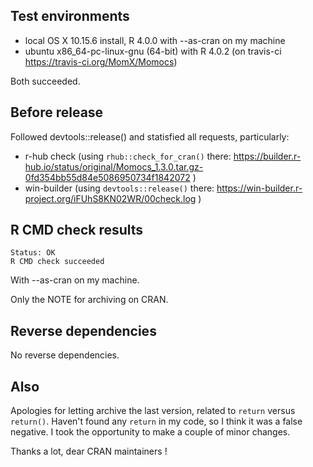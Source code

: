 ## Test environments
* local OS X 10.15.6 install, R 4.0.0 with --as-cran on my machine
* ubuntu x86_64-pc-linux-gnu (64-bit) with R 4.0.2 (on travis-ci https://travis-ci.org/MomX/Momocs)

Both succeeded.

## Before release
Followed devtools::release() and statisfied all requests, particularly:
* r-hub check (using `rhub::check_for_cran()` there: https://builder.r-hub.io/status/original/Momocs_1.3.0.tar.gz-0fd354bb55d84e5086950734f1842072 )
* win-builder (using `devtools::release()` there: https://win-builder.r-project.org/iFUhS8KN02WR/00check.log )

## R CMD check results
```
Status: OK
R CMD check succeeded
```
With --as-cran on my machine.

Only the NOTE for archiving on CRAN.

## Reverse dependencies
No reverse dependencies.

## Also

Apologies for letting archive the last version, related to `return` versus `return()`. Haven't found any `return` in my code, so I think it was a false negative. I took the opportunity to make a couple of minor changes.

Thanks a lot, dear CRAN maintainers !




